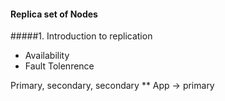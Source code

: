 #### Replica set of Nodes

#####1. Introduction to replication

* Availability
* Fault Tolenrence

Primary, secondary, secondary
** App -> primary

